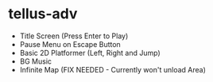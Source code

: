 # tellus-adv
- Title Screen (Press Enter to Play)
- Pause Menu on Escape Button
- Basic 2D Platformer (Left, Right and Jump)
- BG Music
- Infinite Map (FIX NEEDED - Currently won't unload Area)
